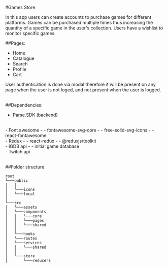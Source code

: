 #Games Store

In this app users can create accounts to purchase games for different platforms. Games can be purchased multiple times thus increasing the quantity of a specific game in the user's collection. Users have a wishlist to monitor specific games.
<br/>

##Pages:
- Home
- Catalogue
- Search
- Profile
- Cart

User authentication is done via modal therefore it will be present on any page when the user is not loged, and not present when the user is logged.
<br/><br/>

##Dependencies:

- Parse.SDK (backend)
<br/>
- Font awesome
- - fontawesome-svg-core
- - free-solid-svg-icons
- - react-fontawesome
<br/>
- Redux
- - react-redux
- - @reduxjs/toolkit
<br/>
- IGDB api
- - initial game database
<br/>
- Twitch api
<br/><br/>

##Folder structure
```
root
└───public
│   │   
│   └───icons
│   └───local
│
└───src
│   └───assets
│   └───components
│   │   └───core
│   │   └───pages
│   │   └───shared
│   │   
│   └───hooks
│   └───routes
│   └───services
│   │   └───shared
│   │
│   └───store
│       └───reducers
```
